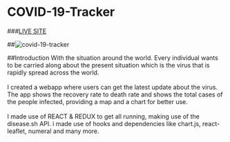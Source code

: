 # COVID-19-Tracker

###[LIVE SITE](https://covid-19-tracker-1a338.web.app)

##![covid-19-tracker](https://imgdb.net/177)

##Introduction
With the situation around the world. Every individual wants to be carried along about the present situation which is the virus that is rapidly spread across the world.
<br/><br/>
I created a webapp where users can get the latest update about the virus. The app shows the recovery rate to death rate and shows the total cases of the people infected, providing a map and a chart for better use.<br/><br/>
I made use of REACT & REDUX to get all running, making use of the disease.sh API. i made use of hooks and dependencies like chart.js, react-leaflet, numeral and many more.
